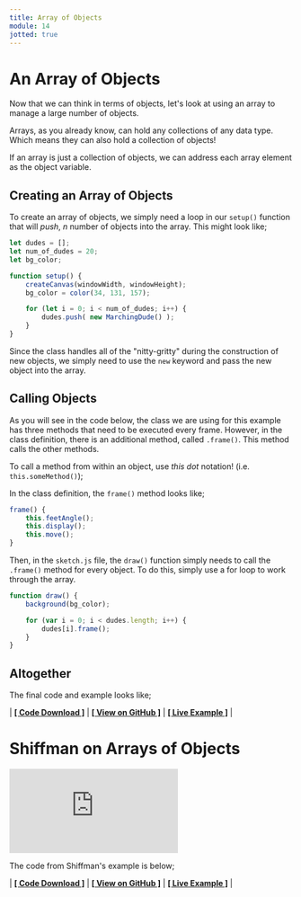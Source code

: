 ```yaml
---
title: Array of Objects
module: 14
jotted: true
---
```


# An Array of Objects

Now that we can think in terms of objects, let's look at using an array to manage a large number of objects.

Arrays, as you already know, can hold any collections of any data type. Which means they can also hold a collection of objects!

If an array is just a collection of objects, we can address each array element as the object variable.

## Creating an Array of Objects

To create an array of objects, we simply need a loop in our `setup()` function that will _push_, _n_ number of objects into the array. This might look like;

```js
let dudes = [];
let num_of_dudes = 20;
let bg_color;

function setup() {
    createCanvas(windowWidth, windowHeight);
    bg_color = color(34, 131, 157);

    for (let i = 0; i < num_of_dudes; i++) {
        dudes.push( new MarchingDude() );
    }
}
```

Since the class handles all of the "nitty-gritty" during the construction of new objects, we simply need to use the `new` keyword and pass the new object into the array.

## Calling Objects

As you will see in the code below, the class we are using for this example has three methods that need to be executed every frame. However, in the class definition, there is an additional method, called `.frame()`. This method calls the other methods.

To call a method from within an object, use _this dot_ notation! (i.e. `this.someMethod()`);

In the class definition, the `frame()` method looks like;

```js
frame() {
    this.feetAngle();
    this.display();
    this.move();
}
```

Then, in the `sketch.js` file, the `draw()` function simply needs to call the `.frame()` method for every object. To do this, simply use a for loop to work through the array.

```js
function draw() {
    background(bg_color);

    for (var i = 0; i < dudes.length; i++) {
        dudes[i].frame();
    }
}
```

## Altogether

The final code and example looks like;


<div id="jotted-demo-1" class="jotted-theme-stacked" style="600px;"></div>

<script>
    new Jotted(document.querySelector("#jotted-demo-1"), {
    files: [
        {
            type: "js",
            hide: false,
            url:"https://raw.githubusercontent.com/Montana-Media-Arts/120_CreativeCoding/master/lecture_code/11/02_dudes_array_01/sketch.js"
        },
        {
            type: "html",
            hide: true,
            url:"../../../p5_resources/index.html"
        }
    ],
    showBlank: false,
    showResult: true,
    plugins: [
        { name: 'ace', options: { "maxLines": 150 } },
        // { name: 'console', options: { autoClear: true } },
    ]
});
</script>

| [**[ Code Download ]**](https://github.com/Montana-Media-Arts/120_CreativeCoding/raw/master/lecture_code/11/02_dudes_array_01/02_dudes_array_01.zip) | [**[ View on GitHub ]**](https://github.com/Montana-Media-Arts/120_CreativeCoding/raw/master/lecture_code/11/02_dudes_array_01/) | [**[ Live Example ]**](https://montana-media-arts.github.io/120_CreativeCoding/lecture_code/11/02_dudes_array_01/) |


# Shiffman on Arrays of Objects

<div class="embed-responsive embed-responsive-16by9"><iframe class="embed-responsive-item" src="https://www.youtube.com/embed/fBqaA7zRO58" frameborder="0" allowfullscreen></iframe></div>

The code from Shiffman's example is below;



<div id="jotted-demo-2" class="jotted-theme-stacked"></div>

<script>
    new Jotted(document.querySelector("#jotted-demo-2"), {
    files: [
        {
            type: "js",
            hide: false,
            url:"https://raw.githubusercontent.com/Montana-Media-Arts/120_CreativeCoding/master/lecture_code/11/03_shiffman_bubbles_01/sketch.js"
        },
        {
            type: "html",
            hide: true,
            url:"../../../p5_resources/index.html"
        }
    ],
    showBlank: false,
    showResult: true,
    plugins: [
        { name: 'ace', options: { "maxLines": 100 } },
        // { name: 'console', options: { autoClear: true } },
    ]
});
</script>

| [**[ Code Download ]**](https://github.com/Montana-Media-Arts/120_CreativeCoding/raw/master/lecture_code/11/03_shiffman_bubbles_01/03_shiffman_bubbles_01.zip) | [**[ View on GitHub ]**](https://github.com/Montana-Media-Arts/120_CreativeCoding/raw/master/lecture_code/11/03_shiffman_bubbles_01/) | [**[ Live Example ]**](https://montana-media-arts.github.io/120_CreativeCoding/lecture_code/11/03_shiffman_bubbles_01/) |
